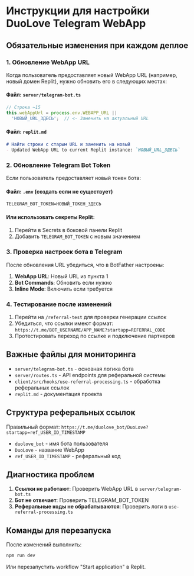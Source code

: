 # Инструкции для настройки DuoLove Telegram WebApp

## Обязательные изменения при каждом деплое

### 1. Обновление WebApp URL

Когда пользователь предоставляет новый WebApp URL (например, новый домен Replit), нужно обновить его в следующих местах:

#### Файл: `server/telegram-bot.ts`
```typescript
// Строка ~15
this.webAppUrl = process.env.WEBAPP_URL || 
  'НОВЫЙ_URL_ЗДЕСЬ';  // <- Заменить на актуальный URL
```

#### Файл: `replit.md`
```markdown
# Найти строки с старым URL и заменить на новый
- Updated WebApp URL to current Replit instance: `НОВЫЙ_URL_ЗДЕСЬ`
```

### 2. Обновление Telegram Bot Token

Если пользователь предоставляет новый токен бота:

#### Файл: `.env` (создать если не существует)
```
TELEGRAM_BOT_TOKEN=НОВЫЙ_ТОКЕН_ЗДЕСЬ
```

#### Или использовать секреты Replit:
1. Перейти в Secrets в боковой панели Replit
2. Добавить `TELEGRAM_BOT_TOKEN` с новым значением

### 3. Проверка настроек бота в Telegram

После обновления URL убедиться, что в BotFather настроены:

1. **WebApp URL**: Новый URL из пункта 1
2. **Bot Commands**: Обновить если нужно
3. **Inline Mode**: Включить если требуется

### 4. Тестирование после изменений

1. Перейти на `/referral-test` для проверки генерации ссылок
2. Убедиться, что ссылки имеют формат: `https://t.me/BOT_USERNAME/APP_NAME?startapp=REFERRAL_CODE`
3. Протестировать переход по ссылке и подключение партнеров

## Важные файлы для мониторинга

- `server/telegram-bot.ts` - основная логика бота
- `server/routes.ts` - API endpoints для реферальной системы
- `client/src/hooks/use-referral-processing.ts` - обработка реферальных ссылок
- `replit.md` - документация проекта

## Структура реферальных ссылок

Правильный формат: `https://t.me/duolove_bot/DuoLove?startapp=ref_USER_ID_TIMESTAMP`

- `duolove_bot` - имя бота пользователя
- `DuoLove` - название WebApp
- `ref_USER_ID_TIMESTAMP` - реферальный код

## Диагностика проблем

1. **Ссылки не работают**: Проверить WebApp URL в `server/telegram-bot.ts`
2. **Бот не отвечает**: Проверить TELEGRAM_BOT_TOKEN
3. **Реферальные коды не обрабатываются**: Проверить логи в `use-referral-processing.ts`

## Команды для перезапуска

После изменений выполнить:
```bash
npm run dev
```

Или перезапустить workflow "Start application" в Replit.